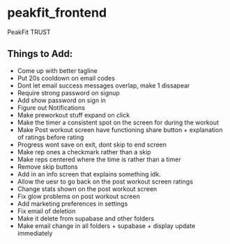 # peakfit_frontend

PeakFit TRUST


## Things to Add:
- Come up with better tagline
- Put 20s cooldown on email codes 
- Dont let email success messages overlap, make 1 dissapear
- Require strong password on signup
- Add show password on sign in 
- Figure out Notifications
- Make preworkout stuff expand on click
- Make the timer a consistent spot on the screen for during the workout 
- Make Post workout screen have functioning share button + explanation of ratings before rating
- Progress wont save on exit, dont skip to end screen
- Make rep ones a checkmark rather than a skip
- Make reps centered where the time is rather than a timer
- Remove skip buttons
- Add in an info screen that explains something idk.
- Allow the uesr to go back on the post workout screen ratings
- Change stats shown on the post workout screen
- Fix glow problems on post workout screen
- Add marketing preferences in settings 
- Fix email of deletion
- Make it delete from supabase and other folders
- Make email change in all folders + supabase + display update immediately